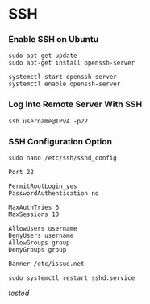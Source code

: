 # SSH

### Enable SSH on Ubuntu

```
sudo apt-get update
sudo apt-get install openssh-server
```

```
systemctl start openssh-server
systemctl enable openssh-server
```

### Log Into Remote Server With SSH

```
ssh username@IPv4 -p22
```

### SSH Configuration Option

```
sudo nano /etc/ssh/sshd_config
```

```
Port 22

PermitRootLogin_yes
PasswordAuthentication no

MaxAuthTries 6 
MaxSessions 10

AllowUsers username
DenyUsers username
AllowGroups group
DenyGroups group 

Banner /etc/issue.net
```

```
sudo systemctl restart sshd.service
```

*tested*
